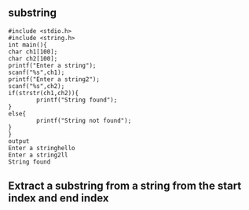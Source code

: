 ## substring
```
#include <stdio.h>
#include <string.h>
int main(){
char ch1[100];
char ch2[100];
printf("Enter a string");
scanf("%s",ch1);
printf("Enter a string2");
scanf("%s",ch2);
if(strstr(ch1,ch2)){
        printf("String found");
}
else{
        printf("String not found");
}
}
output
Enter a stringhello
Enter a string2ll
String found
```
## Extract a substring from a string from the start index and end index
```
